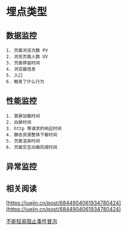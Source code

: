 # 埋点类型

<!-- 页面埋点：统计用户进入或离开页面的各种维度信息，如页面浏览次数（PV）、浏览页面人数（UV）、页面停留时间、浏览器信息等。
点击埋点：统计用户在应用内的每一次点击事件，如新闻的浏览次数、文件下载的次数、推荐商品的命中次数等。
曝光埋点：统计具体区域是否被用户浏览到，如活动的引流入口的显示、投放广告的显示等。

Event（事件/行为）和 User（用户）。

围绕“事件“我们采集了：事件的类型、发生时间、页面位置等信息，组成事件唯一标识。

围绕”用户“我们采集了：用户 IP、操作系统、浏览器信息、屏幕分辨率等，并生成用户唯一标识植入 Cookie 中。 -->

## 数据监控

    1. 页面浏览次数 PV
    2. 浏览页面人数 UV
    3. 页面停留时间
    4. 浏览器信息
    5. 入口
    6. 触发了什么行为

## 性能监控

    1. 首屏加载时间
    2. 白屏时间
    3. http 等请求的响应时间
    4. 静态资源整体下载时间
    5. 页面渲染时间
    6. 页面交互动画完成时间

## 异常监控

## 相关阅读

[https://juejin.cn/post/6844904061934780424](https://juejin.cn/post/6844904061934780424)

[不能轻易阻止事件冒泡](https://zhanglun.xyz/post/2014/05/%E8%AF%91%E9%98%BB%E6%AD%A2%E4%BA%8B%E4%BB%B6%E4%BC%A0%E6%92%AD%E7%9A%84%E5%8D%B1%E5%AE%B3/)
